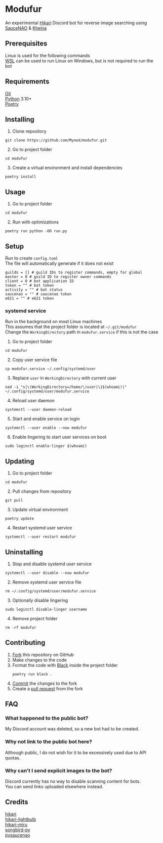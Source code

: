 # Modufur
An experimental [Hikari](https://www.hikari-py.dev) Discord bot for reverse image searching using [SauceNAO](https://saucenao.com) & [Kheina](https://kheina.com)

## Prerequisites
Linux is used for the following commands\
[WSL](https://docs.microsoft.com/en-us/windows/wsl) can be used to run Linux on Windows, but is not required to run the bot
## Requirements
[Git](https://git-scm.com/downloads)\
[Python](https://www.python.org) 3.10+\
[Poetry](https://python-poetry.org/docs/master)
## Installing
1. Clone repository
```
git clone https://github.com/Myned/modufur.git
```
2. Go to project folder
```
cd modufur
```
3. Create a virtual environment and install dependencies
```
poetry install
```
## Usage
1. Go to project folder
```
cd modufur
```
2. Run with optimizations
```
poetry run python -OO run.py
```
## Setup
Run to create `config.toml`\
The file will automatically generate if it does not exist
```
guilds = [] # guild IDs to register commands, empty for global
master = 0 # guild ID to register owner commands
client = 0 # bot application ID
token = "" # bot token
activity = "" # bot status
saucenao = "" # saucenao token
e621 = "" # e621 token
```
### systemd service
Run in the background on most Linux machines\
This assumes that the project folder is located at `~/.git/modufur`\
Change the `WorkingDirectory` path in `modufur.service` if this is not the case
1. Go to project folder
```
cd modufur
```
2. Copy user service file
```
cp modufur.service ~/.config/systemd/user
```
3. Replace `user` in `WorkingDirectory` with current user
```
sed -i "s|\(WorkingDirectory=/home/\)user|\1$(whoami)|" ~/.config/systemd/user/modufur.service
```
4. Reload user daemon
```
systemctl --user daemon-reload
```
5. Start and enable service on login
```
systemctl --user enable --now modufur
```
6. Enable lingering to start user services on boot
```
sudo loginctl enable-linger $(whoami)
```
## Updating
1. Go to project folder
```
cd modufur
```
2. Pull changes from repository
```
git pull
```
3. Update virtual environment
```
poetry update
```
4. Restart systemd user service
```
systemctl --user restart modufur
```
## Uninstalling
1. Stop and disable systemd user service
```
systemctl --user disable --now modufur
```
2. Remove systemd user service file
```
rm ~/.config/systemd/user/modufur.service
```
3. Optionally disable lingering
```
sudo loginctl disable-linger username
```
4. Remove project folder
```
rm -rf modufur
```
## Contributing
1. [Fork](https://docs.github.com/en/get-started/quickstart/fork-a-repo) this repository on GitHub
2. Make changes to the code
3. Format the code with [Black](https://black.readthedocs.io/en/stable) inside the project folder
    ```
    poetry run black .
    ```
4. [Commit](https://github.com/git-guides/git-commit) the changes to the fork
5. Create a [pull request](https://docs.github.com/en/pull-requests/collaborating-with-pull-requests/proposing-changes-to-your-work-with-pull-requests/creating-a-pull-request) from the fork
## FAQ
### What happened to the public bot?
My Discord account was deleted, so a new bot had to be created.
### Why not link to the public bot here?
Although public, I do not wish for it to be excessively used due to API quotas.
### Why can't I send explicit images to the bot?
Discord currently has no way to disable scanning content for bots.\
You can send links uploaded elsewhere instead.
## Credits
[hikari](https://github.com/hikari-py/hikari)\
[hikari-lightbulb](https://github.com/tandemdude/hikari-lightbulb)\
[hikari-miru](https://github.com/HyperGH/hikari-miru)\
[songbird-py](https://github.com/magpie-dev/Songbird-Py)\
[pysaucenao](https://github.com/FujiMakoto/pysaucenao)
